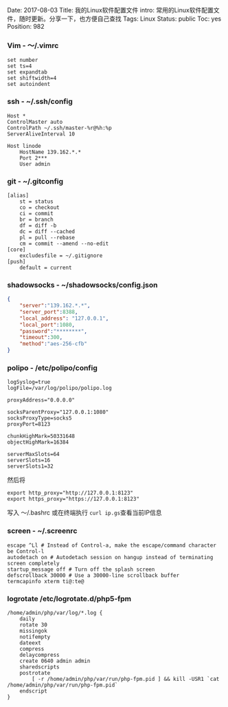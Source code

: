 Date: 2017-08-03
Title: 我的Linux软件配置文件
intro: 常用的Linux软件配置文件，随时更新。分享一下，也方便自己查找
Tags: Linux
Status: public
Toc: yes
Position: 982

### Vim - ～/.vimrc
```
set number
set ts=4
set expandtab
set shiftwidth=4
set autoindent
```

### ssh - ~/.ssh/config
```
Host *
ControlMaster auto
ControlPath ~/.ssh/master-%r@%h:%p
ServerAliveInterval 10

Host linode
    HostName 139.162.*.*
    Port 2***
    User admin
```

### git - ~/.gitconfig
```
[alias]
    st = status
    co = checkout
    ci = commit
    br = branch
    df = diff -b
    dc = diff --cached
    pl = pull --rebase
    cm = commit --amend --no-edit
[core]
    excludesfile = ~/.gitignore
[push]
    default = current
```

### shadowsocks - ~/shadowsocks/config.json
```json
{
    "server":"139.162.*.*",
    "server_port":8388,
    "local_address": "127.0.0.1",
    "local_port":1080,
    "password":"********",
    "timeout":300,
    "method":"aes-256-cfb"
}
```

### polipo - /etc/polipo/config
```
logSyslog=true
logFile=/var/log/polipo/polipo.log

proxyAddress="0.0.0.0"

socksParentProxy="127.0.0.1:1080"
socksProxyType=socks5
proxyPort=8123

chunkHighMark=50331648
objectHighMark=16384

serverMaxSlots=64
serverSlots=16
serverSlots1=32
```
然后将
```
export http_proxy="http://127.0.0.1:8123"
export https_proxy="https://127.0.0.1:8123"
```
写入 ～/.bashrc 或在终端执行
```curl ip.gs```查看当前IP信息

### screen - ~/.screenrc
```
escape ^Ll # Instead of Control-a, make the escape/command character be Control-l
autodetach on # Autodetach session on hangup instead of terminating screen completely
startup_message off # Turn off the splash screen
defscrollback 30000 # Use a 30000-line scrollback buffer
termcapinfo xterm ti@:te@
```

### logrotate /etc/logrotate.d/php5-fpm
```
/home/admin/php/var/log/*.log {
    daily
    rotate 30
    missingok
    notifempty
    dateext
    compress
    delaycompress
    create 0640 admin admin
    sharedscripts
    postrotate
        [ -r /home/admin/php/var/run/php-fpm.pid ] && kill -USR1 `cat /home/admin/php/var/run/php-fpm.pid`
    endscript
}
```
